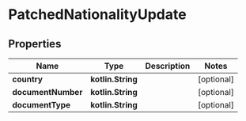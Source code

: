
# PatchedNationalityUpdate

## Properties
Name | Type | Description | Notes
------------ | ------------- | ------------- | -------------
**country** | **kotlin.String** |  |  [optional]
**documentNumber** | **kotlin.String** |  |  [optional]
**documentType** | **kotlin.String** |  |  [optional]



